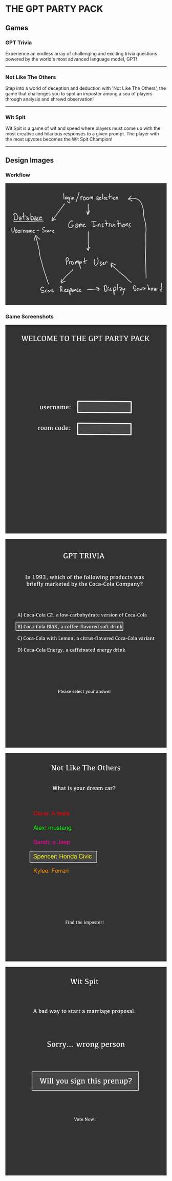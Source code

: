 # THE GPT PARTY PACK
## Games


### GPT Trivia

Experience an endless array of challenging and exciting trivia questions powered by the world's most advanced language model, GPT!

---

### Not Like The Others

Step into a world of deception and deduction with 'Not Like The Others', the game that challenges you to spot an imposter among a sea of players through analysis and shrewd observation!

---

### Wit Spit

Wit Spit is a game of wit and speed where players must come up with the most creative and hilarious responses to a given prompt. The player with the most upvotes becomes the Wit Spit Champion!

---

## Design Images

### Workflow
![Workflow](gpt-party-pack/gpt-party-pack-2.png)

### Game Screenshots
![Home](gpt-party-pack/gpt-party-pack-3.png)

![GPT Trivia](gpt-party-pack/gpt-party-pack-4.png)

![Not Like The Others](gpt-party-pack/gpt-party-pack-5.png)

![Wit Spit](gpt-party-pack/gpt-party-pack-6.png)


